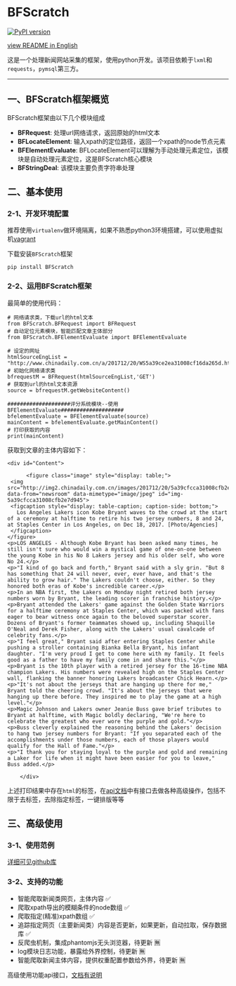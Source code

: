 # BFScratch

[![PyPI version](https://badge.fury.io/py/BFScratch.svg)](https://badge.fury.io/py/BFScratch)

[view README in English](./README_zh-CN.md)

这是一个处理新闻网站采集的框架，使用python开发。该项目依赖于`lxml`和`requests`，`pymsql`第三方。

---

## 一、BFScratch框架概览
BFScratch框架由以下几个模块组成

* **BFRequest**: 处理url网络请求，返回原始的html文本
* **BFLocateElement**: 输入xpath的定位路径，返回一个xpath的node节点元素
* **BFElementEvaluate**: BFLocateElement可以理解为手动处理元素定位，该模块是自动处理元素定位，这是BFScratch核心模块
* **BFStringDeal**: 该模块主要负责字符串处理

## 二、基本使用
### 2-1、开发环境配置
推荐使用`virtualenv`做环境隔离，如果不熟悉python3环境搭建，可以使用虚拟机[vagrant](https://github.com/limhang/centos69)

下载安装`BFScratch`框架
```
pip install BFScratch
```

### 2-2、运用BFScratch框架
最简单的使用代码：

```
# 网络请求类，下载url的html文本
from BFScratch.BFRequest import BFRequest
# 自动定位元素模块，智能匹配文章主体部分
from BFScratch.BFElementEvaluate import BFElementEvaluate

# 设定的网址
htmlSourceEngList = "http://www.chinadaily.com.cn/a/201712/20/WS5a39ce2ea31008cf16da265d.html"
# 初始化网络请求类
bfrequestM = BFRequest(htmlSourceEngList,'GET')
# 获取到url的html文本资源
source = bfrequestM.getWebsiteContent()

####################评分系统模块--使用BFElementEvaluate####################
bfelementEvaluate = BFElementEvaluate(source)
mainContent = bfelementEvaluate.getMainContent()
# 打印获取的内容
print(mainContent)
```

获取到文章的主体内容如下：

```
<div id="Content">
       
      <figure class="image" style="display: table;"> 
 <img src="http://img2.chinadaily.com.cn/images/201712/20/5a39cfcca31008cfb2e7d945.jpeg" data-from="newsroom" data-mimetype="image/jpeg" id="img-5a39cfcca31008cfb2e7d945"> 
 <figcaption style="display: table-caption; caption-side: bottom;">
   Los Angeles Lakers icon Kobe Bryant waves to the crowd at the start of a ceremony at halftime to retire his two jersey numbers, 8 and 24, at Staples Center in Los Angeles, on Dec 18, 2017. [Photo/Agencies] 
 </figcaption> 
</figure> 
<p>LOS ANGELES - Although Kobe Bryant has been asked many times, he still isn't sure who would win a mystical game of one-on-one between the young Kobe in his No 8 Lakers jersey and his older self, who wore No 24.</p> 
<p>"I kind of go back and forth," Bryant said with a sly grin. "But 8 has something that 24 will never, ever, ever have, and that's the ability to grow hair." The Lakers couldn't choose, either. So they honored both eras of Kobe's incredible career.</p> 
<p>In an NBA first, the Lakers on Monday night retired both jersey numbers worn by Bryant, the leading scorer in franchise history.</p> 
<p>Bryant attended the Lakers' game against the Golden State Warriors for a halftime ceremony at Staples Center, which was packed with fans eager to bear witness once again to the beloved superstar scorer. Dozens of Bryant's former teammates showed up, including Shaquille O'Neal and Derek Fisher, along with the Lakers' usual cavalcade of celebrity fans.</p> 
<p>"I feel great," Bryant said after entering Staples Center while pushing a stroller containing Bianka Bella Bryant, his infant daughter. "I'm very proud I get to come here with my family. It feels good as a father to have my family come in and share this."</p> 
<p>Bryant is the 10th player with a retired jersey for the 16-time NBA champion Lakers. His numbers were revealed high on the Staples Center wall, flanking the banner honoring Lakers broadcaster Chick Hearn.</p> 
<p>"It's not about the jerseys that are hanging up there for me," Bryant told the cheering crowd. "It's about the jerseys that were hanging up there before. They inspired me to play the game at a high level."</p> 
<p>Magic Johnson and Lakers owner Jeanie Buss gave brief tributes to Bryant at halftime, with Magic boldly declaring, "We're here to celebrate the greatest who ever wore the purple and gold."</p> 
<p>Buss cleverly explained the reasoning behind the Lakers' decision to hang two jersey numbers for Bryant: "If you separated each of the accomplishments under those numbers, each of those players would qualify for the Hall of Fame."</p> 
<p>"I thank you for staying loyal to the purple and gold and remaining a Laker for life when it might have been easier for you to leave," Buss added.</p> 

    </div>
```

上述打印结果中存在`html`的标签，在[api文档](https://github.com/limhang/BFScratch/tree/master/docs)中有接口去做各种高级操作，包括不限于去标签，去除指定标签，一键排版等等

## 三、高级使用
### 3-1、使用范例
[详细可见github库](https://github.com/limhang/BFScratch)

### 3-2、支持的功能
* 智能爬取新闻类网页，主体内容 ✅
* 爬取xpath导出的模糊条件的node数组 ✅
* 爬取指定(精准)xpath数组 ✅
* 追踪指定网页（主要新闻类）内容是否更新，如果更新，自动拉取，保存数据库 ✅
* 反爬虫机制，集成phantomjs无头浏览器，待更新 🈚️
* log模块日志功能，暴露给外界控制，待更新 🈚️
* 智能爬取新闻主体内容，提供权重配置参数给外界，待更新 🈚️

高级使用功能api接口，[文档有说明](https://github.com/limhang/BFScratch/tree/master/docs)